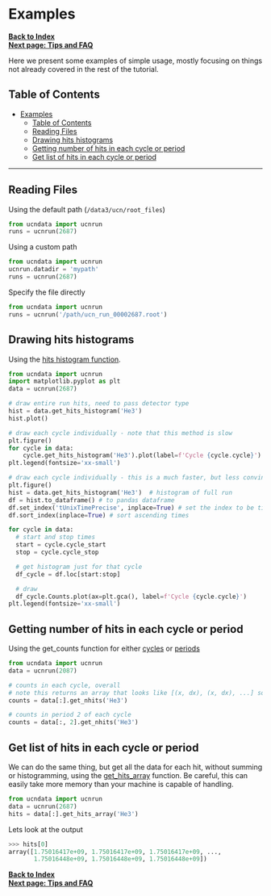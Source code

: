 # Examples

[**Back to Index**](index.md)\
[**Next page: Tips and FAQ**](tips.md)

Here we present some examples of simple usage, mostly focusing on things not already covered in the rest of the tutorial.

## Table of Contents

- [Examples](#examples)
  - [Table of Contents](#table-of-contents)
  - [Reading Files](#reading-files)
  - [Drawing hits histograms](#drawing-hits-histograms)
  - [Getting number of hits in each cycle or period](#getting-number-of-hits-in-each-cycle-or-period)
  - [Get list of hits in each cycle or period](#get-list-of-hits-in-each-cycle-or-period)

---

## Reading Files

Using the default path (`/data3/ucn/root_files`)

```python
from ucndata import ucnrun
runs = ucnrun(2687)
```

Using a custom path
```python
from ucndata import ucnrun
ucnrun.datadir = 'mypath'
runs = ucnrun(2687)
```

Specify the file directly
```python
from ucndata import ucnrun
runs = ucnrun('/path/ucn_run_00002687.root')
```


## Drawing hits histograms

Using the [hits histogram function](../docs/ucnbase.md#ucnbaseget_hits_histogram).

```python
from ucndata import ucnrun
import matplotlib.pyplot as plt
data = ucnrun(2687)

# draw entire run hits, need to pass detector type
hist = data.get_hits_histogram('He3')
hist.plot()

# draw each cycle individually - note that this method is slow
plt.figure()
for cycle in data:
    cycle.get_hits_histogram('He3').plot(label=f'Cycle {cycle.cycle}')
plt.legend(fontsize='xx-small')

# draw each cycle individually - this is a much faster, but less convineint method
plt.figure()
hist = data.get_hits_histogram('He3')  # histogram of full run
df = hist.to_dataframe() # to pandas dataframe
df.set_index('tUnixTimePrecise', inplace=True) # set the index to be time
df.sort_index(inplace=True) # sort ascending times

for cycle in data:
  # start and stop times
  start = cycle.cycle_start
  stop = cycle.cycle_stop

  # get histogram just for that cycle
  df_cycle = df.loc[start:stop]

  # draw
  df_cycle.Counts.plot(ax=plt.gca(), label=f'Cycle {cycle.cycle}')
plt.legend(fontsize='xx-small')
```

## Getting number of hits in each cycle or period

Using the get_counts function for either [cycles](../docs/ucncycle.md#ucncycleget_counts) or [periods](../docs/ucnperiod.md#ucnperiodget_counts)

```python
from ucndata import ucnrun
data = ucnrun(2087)

# counts in each cycle, overall
# note this returns an array that looks like [(x, dx), (x, dx), ...] so useful to transpose
counts = data[:].get_nhits('He3')

# counts in period 2 of each cycle
counts = data[:, 2].get_nhits('He3')
```

## Get list of hits in each cycle or period

We can do the same thing, but get all the data for each hit, without summing or histogramming, using the [get_hits_array](../docs/ucnbase.md#ucnbaseget_hits_array) function. Be careful, this can easily take more memory than your machine is capable of handling.

```python
from ucndata import ucnrun
data = ucnrun(2687)
hits = data[:].get_hits_array('He3')
```

Lets look at the output
```python
>>> hits[0]
array([1.75016417e+09, 1.75016417e+09, 1.75016417e+09, ...,
       1.75016448e+09, 1.75016448e+09, 1.75016448e+09])
```

[**Back to Index**](index.md)\
[**Next page: Tips and FAQ**](tips.md)
